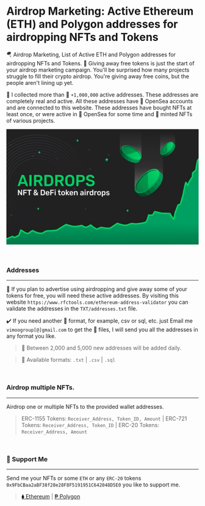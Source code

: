 # Airdrop Marketing: Active Ethereum (ETH) and Polygon addresses for airdropping NFTs and Tokens
🪂 Airdrop Marketing, List of Active ETH and Polygon addresses for airdropping NFTs and Tokens. 🎁 Giving away free tokens is just the start of your airdrop marketing campaign. You'll be surprised how many projects struggle to fill their crypto airdrop. You're giving away free coins, but the people aren't lining up yet.

📁 I collected more than 🚀 `+1,000,000` active addresses. These addresses are completely real and active. All these addresses have 🌊 OpenSea accounts and are connected to this website. These addresses have bought NFTs at least once, or were active in 🌊 OpenSea for some time and 💎 minted NFTs of various projects.

<p align="center">
  <img src="https://github.com/3xByte/Airdrop-Marketing/blob/main/Banner/326489232.jpg" width="720" title="hover text">
</p>

<br>

### Addresses
-------------------
🎯 If you plan to advertise using airdropping and give away some of your tokens for free, you will need these active addresses. By visiting this website `https://www.rfctools.com/ethereum-address-validator` you can validate the addresses in the `TXT/addresses.txt` file.

✔️ If you need another 💾 format, for example, csv or sql, etc. just Email me `vimoogroup[@]gmail.com` to get the 📁 files, I will send you all the addresses in any format you like. 

> 🔮 Between 2,000 and 5,000 new addresses will be added daily.

> 💾 Available formats: `.txt` | `.csv` | `.sql`

<br>

### Airdrop multiple NFTs.
-------------------
Airdrop one or multiple NFTs to the provided wallet addresses.

>  ERC-1155 Tokens: `Receiver_Address, Token_ID, Amount` | ERC-721 Tokens: `Receiver_Address, Token_ID` | ERC-20 Tokens: `Receiver_Address, Amount`

<br>

### 🍕 Support Me
-------------------
Send me your NFTs or some `ETH` or any `ERC-20` tokens `0x9FbCBaa2aBF38f28e28F8F5191951C642048D5E0` you like to support me.

> [⧫ Ethereum](https://etherscan.io/address/0x9FbCBaa2aBF38f28e28F8F5191951C642048D5E0)  |  [₱ Polygon](https://polygonscan.com/address/0x9FbCBaa2aBF38f28e28F8F5191951C642048D5E0)
